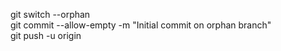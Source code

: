 git switch --orphan  
git commit --allow-empty -m "Initial commit on orphan branch"  
git push -u origin  